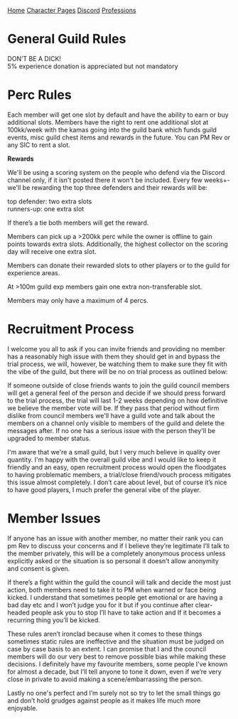 ﻿[Home](index) [Character Pages](https://www.dofus.com/en/mmorpg/community/directories/guild-pages/253100222-power) [Discord](https://discord.gg/bMYHBrW) [Professions](professions)


# General Guild Rules

DON’T BE A DICK!    
5% experience donation is appreciated but not mandatory

# Perc Rules

Each member will get one slot by default and have the ability to earn or buy additional slots. Members have the right to rent one additional slot at 100kk/week with the kamas going into the guild bank which funds guild events, misc guild chest items and rewards in the future. You can PM Rev or any SIC to rent a slot.

**Rewards**

We'll be using a scoring system on the people who defend via the Discord channel only, if it isn't posted there it won't be included. Every few weeks+- we'll be rewarding the top three defenders and their rewards will be:  

top defender: two extra slots  
runners-up: one extra slot  
  
If there’s a tie both members will get the reward.

Members can pick up a >200kk perc while the owner is offline to gain points towards extra slots. Additionally, the highest collector on the scoring day will receive one extra slot.   

Members can donate their rewarded slots to other players or to the guild for experience areas.  

At >100m guild exp members gain one extra non-transferable slot.

Members may only have a maximum of 4 percs.

# Recruitment Process

I welcome you all to ask if you can invite friends and providing no member has a reasonably high issue with them they should get in and bypass the trial process, we will, however, be watching them to make sure they fit with the vibe of the guild, but there will be no on trial process as outlined below:

If someone outside of close friends wants to join the guild council members will get a general feel of the person and decide if we should press forward to the trial process, the trial will last 1-2 weeks depending on how definitive we believe the member vote will be. If they pass that period without firm dislike from council members we'll have a guild vote and talk about the members on a channel only visible to members of the guild and delete the messages after. If no one has a serious issue with the person they'll be upgraded to member status.

I'm aware that we're a small guild, but I very much believe in quality over quantity. I'm happy with the overall guild vibe and I would like to keep it friendly and an easy, open recruitment process would open the floodgates to having problematic members, a trial/close friend/vouch process mitigates this issue almost completely. I don’t care about level, but of course it’s nice to have good players, I much prefer the general vibe of the player.

# Member Issues

If anyone has an issue with another member, no matter their rank you can pm Rev to discuss your concerns and if I believe they’re legitimate I’ll talk to the member privately, this will be a completely anonymous process unless explicitly asked or the situation is so personal it doesn’t allow anonymity and consent is given.

If there’s a fight within the guild the council will talk and decide the most just action, both members need to take it to PM when warned or face being kicked. I understand that sometimes people get emotional or are having a bad day etc and I won’t judge you for it but if you continue after clear-headed people ask you to stop I’ll have to take action and If it becomes a recurring thing you’ll be kicked.

These rules aren’t ironclad because when it comes to these things sometimes static rules are ineffective and the situation must be judged on case by case basis to an extent. I can promise that I and the council members will do our very best to remove possible bias while making these decisions. I definitely have my favourite members, some people I’ve known for almost a decade, but I’ll tell anyone to tone it down, even if we’re very close in private to avoid making a scene/embarrassing the person.   

Lastly no one's perfect and I’m surely not so try to let the small things go and don’t hold grudges against people as it makes life much more enjoyable.
